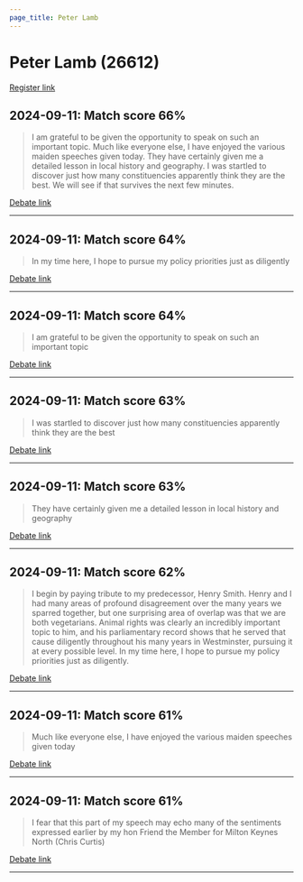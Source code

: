 ```yaml
---
page_title: Peter Lamb
---
```


# Peter Lamb  (26612)

[Register link](https://www.theyworkforyou.com/mp/26612/register)



## 2024-09-11: Match score 66%

>I am grateful to be given the opportunity to speak on such an important topic. Much like everyone else, I have enjoyed the various maiden speeches given today. They have certainly given me a detailed lesson in local history and geography. I was startled to discover just how many constituencies apparently think they are the best. We will see if that survives the next few minutes.

[Debate link](https://www.theyworkforyou.com/debates/?id=2024-09-11b.903.1) 

---



## 2024-09-11: Match score 64%

>In my time here, I hope to pursue my policy priorities just as diligently

[Debate link](https://www.theyworkforyou.com/debates/?id=2024-09-11b.903.1) 

---



## 2024-09-11: Match score 64%

>I am grateful to be given the opportunity to speak on such an important topic

[Debate link](https://www.theyworkforyou.com/debates/?id=2024-09-11b.903.1) 

---



## 2024-09-11: Match score 63%

>I was startled to discover just how many constituencies apparently think they are the best

[Debate link](https://www.theyworkforyou.com/debates/?id=2024-09-11b.903.1) 

---



## 2024-09-11: Match score 63%

>They have certainly given me a detailed lesson in local history and geography

[Debate link](https://www.theyworkforyou.com/debates/?id=2024-09-11b.903.1) 

---



## 2024-09-11: Match score 62%

>I begin by paying tribute to my predecessor, Henry Smith. Henry and I had many areas of profound disagreement over the many years we sparred together, but one surprising area of overlap was that we are both vegetarians. Animal rights was clearly an incredibly important topic to him, and his parliamentary record shows that he served that cause diligently throughout his many years in Westminster, pursuing it at every possible level. In my time here, I hope to pursue my policy priorities just as diligently.

[Debate link](https://www.theyworkforyou.com/debates/?id=2024-09-11b.903.1) 

---



## 2024-09-11: Match score 61%

>Much like everyone else, I have enjoyed the various maiden speeches given today

[Debate link](https://www.theyworkforyou.com/debates/?id=2024-09-11b.903.1) 

---



## 2024-09-11: Match score 61%

>I fear that this part of my speech may echo many of the sentiments expressed earlier by my hon Friend the Member for  Milton Keynes North (Chris Curtis)

[Debate link](https://www.theyworkforyou.com/debates/?id=2024-09-11b.903.1) 

---

